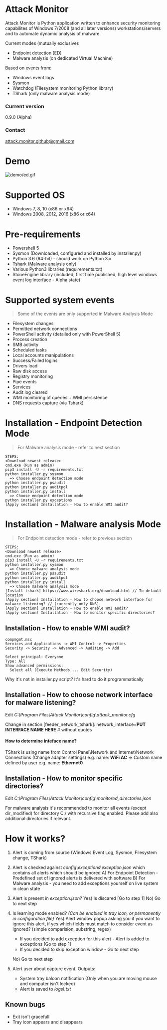 # Attack Monitor

Attack Monitor is Python application written to enhance security monitoring capabilites of Windows 7/2008 (and all later versions) workstations/servers and to automate dynamic analysis of malware. 

Current modes (mutually exclusive):
  - Endpoint detection (ED)
  - Malware analysis (on dedicated Virtual Machine)
 
Based on events from:
 - Windows event logs
 - Sysmon
 - Watchdog (Filesystem monitoring Python library)
 - TShark (only malware analysis mode)

### Current version
0.9.0 (Alpha)

### Contact
attack.monitor.github@gmail.com

# Demo
![demo/ed.gif](https://raw.githubusercontent.com/yarox24/attack_monitor/master/demo/ed.gif)


# Supported OS

* Windows 7, 8, 10 (x86 or x64)
* Windows 2008, 2012, 2016 (x86 or x64)

# Pre-requirements

- Powershell 5
- Sysmon (Downloaded, configured and installed by installer.py)
- Python 3.6 (64-bit) - should work on Python 3.x 
- Tshark (Malware analysis only)
- Various Python3 libraries (requirements.txt)
- StoneEngine library (included, first time published, high level windows event log interface -  Alpha state)

# Supported system events
> Some of the events are only supported in Malware Analysis Mode
- Filesystem changes
- Permitted network connections
- PowerShell activity (detailed only with PowerShell 5)
- Process creation
- SMB activity
- Scheduled tasks
- Local accounts manipulations
- Success/Failed logins
- Drivers load
- Raw disk access
- Registry monitoring
- Pipe events
- Services
- Audit log cleared
- WMI monitoring of queries + WMI persistence
- DNS requests capture (via Tshark)

# Installation - Endpoint Detection Mode
> For Malware analysis mode - refer to next section
```
STEPS:
<Download newest release>
cmd.exe (Run as admin)
pip3 install -U -r requirements.txt
python installer.py sysmon
  => Choose endpoint detection mode
python installer.py psaudit
python installer.py auditpol
python installer.py install
  => Choose endpoint detection mode
python installer.py exceptions
[Apply section] Installation - How to enable WMI audit?
```


# Installation - Malware analysis Mode
> For Endpoint detection mode - refer to previous section
```
STEPS:
<Download newest release>
cmd.exe (Run as admin)
pip3 install -U -r requirements.txt
python installer.py sysmon
  => Choose malware analysis mode
python installer.py psaudit
python installer.py auditpol
python installer.py install
  => Choose malware analysis mode
[Install tshark] https://www.wireshark.org/download.html // To default location
[Apply section] Installation - How to choose network interface for malware listening? // (currently only DNS)
[Apply section] Installation - How to enable WMI audit?
[Apply section] Installation - How to monitor specific directories?
```

## Installation - How to enable WMI audit?
```
compmgmt.msc
Services and Applications -> WMI Control -> Properties
Security -> Security -> Advanced -> Auditing -> Add

Select principal: Everyone
Type: All
Show advanced permissions:
  Select all (Execute Methods ... Edit Security)
```
Why it's not in installer<span></span>.py script? It's hard to do it programmatically

## Installation - How to choose network interface for malware listening?
Edit *C:\Program Files\Attack Monitor\config\attack_monitor.cfg*

Change in section [feeder_network_tshark]:
network_interface=**PUT INTERFACE NAME HERE**           # without quotes

#### How to  determine inteface name?
TShark is using name from Control Panel\Network and Internet\Network Connections (Change adapter settings)
e.g. name: **WiFi AC** => Custom name defined by user
e.g. name: **Ethernet0**

## Installation - How to monitor specific directories?
Edit *C:\Program Files\Attack Monitor\config\monitored_directories.json*

For malware analysis it's recommended to monitor all events (except dir_modified) for directory C:\ with recursive flag enabled. Please add also additional directories if relevant.


# How it works?
1. Alert is coming from source (Windows Event Log, Sysmon, Filesystem change, TShark)
2. Alert is checked against *config\exceptions\exception.json* which contains all alerts which should be ignored
    A) For Endpoint Detection - Predefined set of ignored alerts is delivered with software
    B) For Malware analysis - you need to add exceptions yourself on live system in clean state
3. Alert is present in *exception.json*?
    Yes) Is discared [Go to step 1]
    No) Go to next step
4. Is learning mode enabled? *(Can be enabled in tray icon, or permanently in configuration file)*
    Yes) Alert window popup asking you if you want to ignore this alert, if yes which fields must match to consider event as ignored? (simple comparision, substring, regex)
    
   - If you decided to add exception for this alert - Alert is added to exceptions [Go to step 1]
   - If you decided to skip exception window - Go to next step
   
    No) Go to next step
5. Alert user about capture event. Outputs:
    - System tray baloon notification (Only when you are moving mouse and computer isn't locked)
    - Alert is saved to *logs\\<YYYY-MM-DD>.txt*


## Known bugs
- Exit isn't gracefull
- Tray icon appears and disappears
